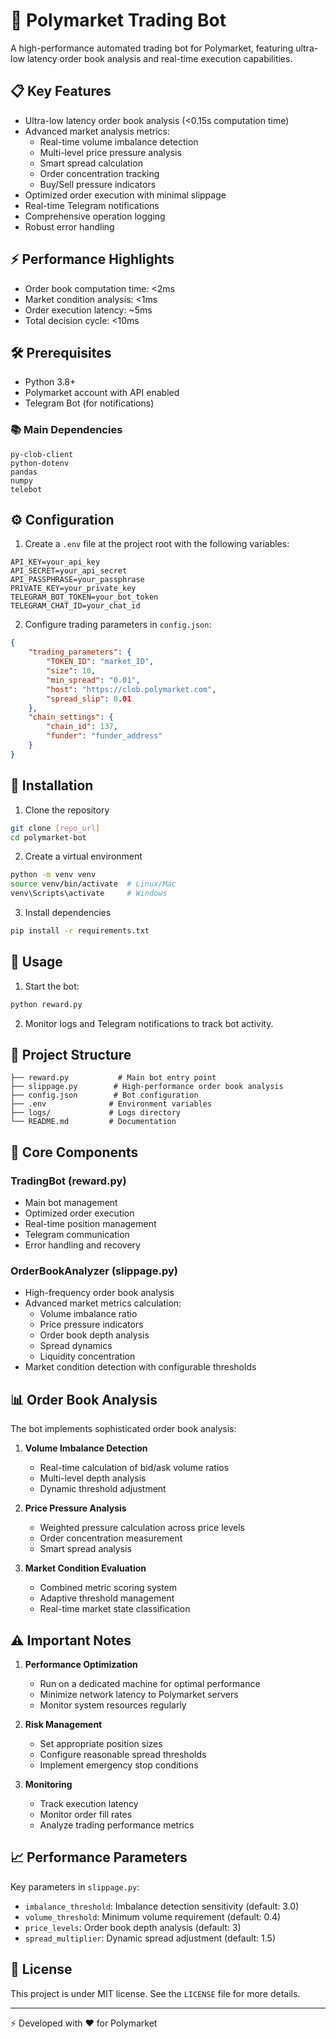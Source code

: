 # 🤖 Polymarket Trading Bot

A high-performance automated trading bot for Polymarket, featuring ultra-low latency order book analysis and real-time execution capabilities.

## 📋 Key Features

- Ultra-low latency order book analysis (<0.15s computation time)
- Advanced market analysis metrics:
  - Real-time volume imbalance detection
  - Multi-level price pressure analysis
  - Smart spread calculation
  - Order concentration tracking
  - Buy/Sell pressure indicators
- Optimized order execution with minimal slippage
- Real-time Telegram notifications
- Comprehensive operation logging
- Robust error handling

## ⚡ Performance Highlights

- Order book computation time: <2ms
- Market condition analysis: <1ms
- Order execution latency: ~5ms
- Total decision cycle: <10ms

## 🛠️ Prerequisites

- Python 3.8+
- Polymarket account with API enabled
- Telegram Bot (for notifications)

### 📚 Main Dependencies

```
py-clob-client
python-dotenv
pandas
numpy
telebot
```

## ⚙️ Configuration

1. Create a `.env` file at the project root with the following variables:

```
API_KEY=your_api_key
API_SECRET=your_api_secret
API_PASSPHRASE=your_passphrase
PRIVATE_KEY=your_private_key
TELEGRAM_BOT_TOKEN=your_bot_token
TELEGRAM_CHAT_ID=your_chat_id
```

2. Configure trading parameters in `config.json`:

```json
{
    "trading_parameters": {
        "TOKEN_ID": "market_ID",
        "size": 10,
        "min_spread": "0.01",
        "host": "https://clob.polymarket.com",
        "spread_slip": 0.01
    },
    "chain_settings": {
        "chain_id": 137,
        "funder": "funder_address"
    }
}
```

## 🚀 Installation

1. Clone the repository
```bash
git clone [repo_url]
cd polymarket-bot
```

2. Create a virtual environment
```bash
python -m venv venv
source venv/bin/activate  # Linux/Mac
venv\Scripts\activate     # Windows
```

3. Install dependencies
```bash
pip install -r requirements.txt
```

## 💫 Usage

1. Start the bot:
```bash
python reward.py
```

2. Monitor logs and Telegram notifications to track bot activity.

## 📁 Project Structure

```
├── reward.py           # Main bot entry point
├── slippage.py        # High-performance order book analysis
├── config.json        # Bot configuration
├── .env              # Environment variables
├── logs/             # Logs directory
└── README.md         # Documentation
```

## 🔧 Core Components

### TradingBot (reward.py)
- Main bot management
- Optimized order execution
- Real-time position management
- Telegram communication
- Error handling and recovery

### OrderBookAnalyzer (slippage.py)
- High-frequency order book analysis
- Advanced market metrics calculation:
  - Volume imbalance ratio
  - Price pressure indicators
  - Order book depth analysis
  - Spread dynamics
  - Liquidity concentration
- Market condition detection with configurable thresholds

## 📊 Order Book Analysis

The bot implements sophisticated order book analysis:

1. **Volume Imbalance Detection**
   - Real-time calculation of bid/ask volume ratios
   - Multi-level depth analysis
   - Dynamic threshold adjustment

2. **Price Pressure Analysis**
   - Weighted pressure calculation across price levels
   - Order concentration measurement
   - Smart spread analysis

3. **Market Condition Evaluation**
   - Combined metric scoring system
   - Adaptive threshold management
   - Real-time market state classification

## ⚠️ Important Notes

1. **Performance Optimization**
   - Run on a dedicated machine for optimal performance
   - Minimize network latency to Polymarket servers
   - Monitor system resources regularly

2. **Risk Management**
   - Set appropriate position sizes
   - Configure reasonable spread thresholds
   - Implement emergency stop conditions

3. **Monitoring**
   - Track execution latency
   - Monitor order fill rates
   - Analyze trading performance metrics

## 📈 Performance Parameters

Key parameters in `slippage.py`:
- `imbalance_threshold`: Imbalance detection sensitivity (default: 3.0)
- `volume_threshold`: Minimum volume requirement (default: 0.4)
- `price_levels`: Order book depth analysis (default: 3)
- `spread_multiplier`: Dynamic spread adjustment (default: 1.5)

## 📄 License

This project is under MIT license. See the `LICENSE` file for more details.


---
⚡ Developed with ❤️ for Polymarket
